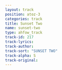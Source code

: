 ```yaml
---
layout: track
position: atoz-3
categories: track
title: Sunset Two
name: sunset-two
type: ahfow_track
track-id: 217
track-lyrics: 
track-author: 
track-sort: "SUNSET TWO"
track-alpha: S
track-original: 
---
```

